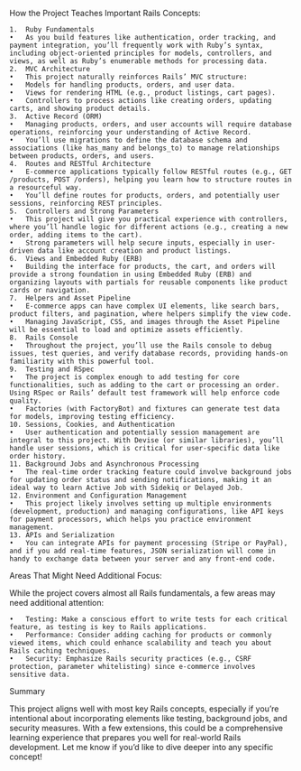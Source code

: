 How the Project Teaches Important Rails Concepts:

    1.	Ruby Fundamentals
    •	As you build features like authentication, order tracking, and payment integration, you’ll frequently work with Ruby’s syntax, including object-oriented principles for models, controllers, and views, as well as Ruby’s enumerable methods for processing data.
    2.	MVC Architecture
    •	This project naturally reinforces Rails’ MVC structure:
    •	Models for handling products, orders, and user data.
    •	Views for rendering HTML (e.g., product listings, cart pages).
    •	Controllers to process actions like creating orders, updating carts, and showing product details.
    3.	Active Record (ORM)
    •	Managing products, orders, and user accounts will require database operations, reinforcing your understanding of Active Record.
    •	You’ll use migrations to define the database schema and associations (like has_many and belongs_to) to manage relationships between products, orders, and users.
    4.	Routes and RESTful Architecture
    •	E-commerce applications typically follow RESTful routes (e.g., GET /products, POST /orders), helping you learn how to structure routes in a resourceful way.
    •	You’ll define routes for products, orders, and potentially user sessions, reinforcing REST principles.
    5.	Controllers and Strong Parameters
    •	This project will give you practical experience with controllers, where you’ll handle logic for different actions (e.g., creating a new order, adding items to the cart).
    •	Strong parameters will help secure inputs, especially in user-driven data like account creation and product listings.
    6.	Views and Embedded Ruby (ERB)
    •	Building the interface for products, the cart, and orders will provide a strong foundation in using Embedded Ruby (ERB) and organizing layouts with partials for reusable components like product cards or navigation.
    7.	Helpers and Asset Pipeline
    •	E-commerce apps can have complex UI elements, like search bars, product filters, and pagination, where helpers simplify the view code.
    •	Managing JavaScript, CSS, and images through the Asset Pipeline will be essential to load and optimize assets efficiently.
    8.	Rails Console
    •	Throughout the project, you’ll use the Rails console to debug issues, test queries, and verify database records, providing hands-on familiarity with this powerful tool.
    9.	Testing and RSpec
    •	The project is complex enough to add testing for core functionalities, such as adding to the cart or processing an order. Using RSpec or Rails’ default test framework will help enforce code quality.
    •	Factories (with FactoryBot) and fixtures can generate test data for models, improving testing efficiency.
    10.	Sessions, Cookies, and Authentication
    •	User authentication and potentially session management are integral to this project. With Devise (or similar libraries), you’ll handle user sessions, which is critical for user-specific data like order history.
    11.	Background Jobs and Asynchronous Processing
    •	The real-time order tracking feature could involve background jobs for updating order status and sending notifications, making it an ideal way to learn Active Job with Sidekiq or Delayed Job.
    12.	Environment and Configuration Management
    •	This project likely involves setting up multiple environments (development, production) and managing configurations, like API keys for payment processors, which helps you practice environment management.
    13.	APIs and Serialization
    •	You can integrate APIs for payment processing (Stripe or PayPal), and if you add real-time features, JSON serialization will come in handy to exchange data between your server and any front-end code.

Areas That Might Need Additional Focus:

While the project covers almost all Rails fundamentals, a few areas may need additional attention:

    •	Testing: Make a conscious effort to write tests for each critical feature, as testing is key to Rails applications.
    •	Performance: Consider adding caching for products or commonly viewed items, which could enhance scalability and teach you about Rails caching techniques.
    •	Security: Emphasize Rails security practices (e.g., CSRF protection, parameter whitelisting) since e-commerce involves sensitive data.

Summary

This project aligns well with most key Rails concepts, especially if you’re intentional about incorporating elements like testing, background jobs, and security measures. With a few extensions, this could be a comprehensive learning experience that prepares you well for real-world Rails development. Let me know if you’d like to dive deeper into any specific concept!

